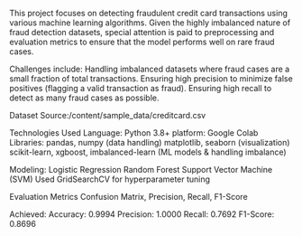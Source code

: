 This project focuses on detecting fraudulent credit card transactions using various machine learning algorithms. Given the highly imbalanced nature of fraud detection datasets, special attention is paid to preprocessing and evaluation metrics to ensure that the model performs well on rare fraud cases.

Challenges include:
Handling imbalanced datasets where fraud cases are a small fraction of total transactions.
Ensuring high precision to minimize false positives (flagging a valid transaction as fraud).
Ensuring high recall to detect as many fraud cases as possible.

Dataset
Source:/content/sample_data/creditcard.csv

Technologies Used
Language: Python 3.8+
platform: Google Colab
Libraries:
pandas, numpy (data handling)
matplotlib, seaborn (visualization)
scikit-learn, xgboost, imbalanced-learn (ML models & handling imbalance)

Modeling:
Logistic Regression
Random Forest
Support Vector Machine (SVM)
Used GridSearchCV for hyperparameter tuning

Evaluation Metrics
Confusion Matrix,
Precision, Recall, F1-Score

Achieved:
Accuracy: 0.9994
Precision: 1.0000
Recall: 0.7692
F1-Score: 0.8696


